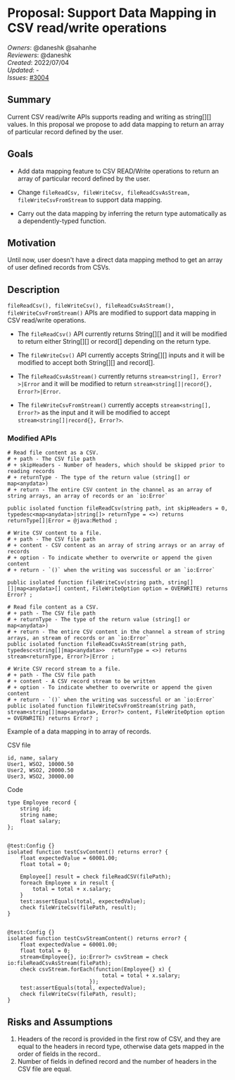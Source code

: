 # Proposal: Support Data Mapping in CSV read/write operations

_Owners_: @daneshk @sahanhe  
_Reviewers_: @daneshk  
_Created_: 2022/07/04   
_Updated_: -  
_Issues_: [#3004](https://github.com/ballerina-platform/ballerina-standard-library/issues/3004#event-6837345074)

## Summary

Current CSV read/write APIs supports reading and writing as string[][] values. In this proposal we propose to add data mapping to return an array of particular record defined by the user.

## Goals

* Add data mapping feature to CSV READ/Write operations to return an array of particular record defined by the user.

* Change ```fileReadCsv, fileWriteCsv, fileReadCsvAsStream, fileWriteCsvFromStream``` to support data mapping.

* Carry out the data mapping by inferring the return type automatically as a dependently-typed function.

## Motivation

Until now, user doesn't have a direct data mapping method to get an array of user defined records from CSVs.

## Description

```fileReadCsv(), fileWriteCsv(), fileReadCsvAsStream(), fileWriteCsvFromStream()```  APIs are modified to support data mapping in CSV read/write operations. 
* The ```fileReadCsv()``` API currently returns String[][] and it will be modified to return either String[][] or record[] depending on the return type. 
* The ```fileWriteCsv()``` API currently accepts String[][] inputs and it will be modified to accept both String[][] and record[].

* The ```fileReadCsvAsStream()``` currently returns ```stream<string[], Error?>|Error``` and it will be modified to return ```stream<string[]|record{}, Error?>|Error```.  
* The ```fileWriteCsvFromStream()``` currently accepts ```stream<string[], Error?>```  as the input and it will be modified to accept ```stream<string[]|record{}, Error?>```.

### Modified APIs
```ballerina
# Read file content as a CSV.
# + path - The CSV file path
# + skipHeaders - Number of headers, which should be skipped prior to reading records
# + returnType - The type of the return value (string[] or map<anydata>)
# + return - The entire CSV content in the channel as an array of string arrays, an array of records or an `io:Error`

public isolated function fileReadCsv(string path, int skipHeaders = 0, typedesc<map<anydata>|string[]> returnType = <>) returns returnType[]|Error = @java:Method ;
```

``` ballerina
# Write CSV content to a file.
# + path - The CSV file path
# + content - CSV content as an array of string arrays or an array of records
# + option - To indicate whether to overwrite or append the given content
# + return - `()` when the writing was successful or an `io:Error`

public isolated function fileWriteCsv(string path, string[][]|map<anydata>[] content, FileWriteOption option = OVERWRITE) returns Error? ;
```

```ballerina
# Read file content as a CSV.
# + path - The CSV file path
# + returnType - The type of the return value (string[] or map<anydata>)
# + return - The entire CSV content in the channel a stream of string arrays, an stream of records or an `io:Error`
public isolated function fileReadCsvAsStream(string path, typedesc<string[]|map<anydata>>  returnType = <>) returns  stream<returnType, Error?>|Error ;
```

```ballerina
# Write CSV record stream to a file.
# + path - The CSV file path
# + content - A CSV record stream to be written
# + option - To indicate whether to overwrite or append the given content
# + return - `()` when the writing was successful or an `io:Error`
public isolated function fileWriteCsvFromStream(string path, stream<string[]|map<anydata>, Error?> content, FileWriteOption option = OVERWRITE) returns Error? ;
```

Example of a data mapping in to array of records.

CSV file
```
id, name, salary
User1, WSO2, 10000.50
User2, WSO2, 20000.50
User3, WSO2, 30000.00
```

Code

```ballerina
type Employee record {
    string id;
    string name;
    float salary;
};


@test:Config {}
isolated function testCsvContent() returns error? {
    float expectedValue = 60001.00;
    float total = 0;

    Employee[] result = check fileReadCSV(filePath);
    foreach Employee x in result {
        total = total + x.salary;
    }
    test:assertEquals(total, expectedValue);
    check fileWriteCsv(filePath, result);
}


@test:Config {}
isolated function testCsvStreamContent() returns error? {
    float expectedValue = 60001.00;
    float total = 0;
    stream<Employee{}, io:Error?> csvStream = check io:fileReadCsvAsStream(filePath);
    check csvStream.forEach(function(Employee{} x) {
                              total = total + x.salary;
                          });
    test:assertEquals(total, expectedValue);
    check fileWriteCsv(filePath, result);
}
```


## Risks and Assumptions

1. Headers of the record is provided in the first row of CSV, and they are equal to the headers in record type, otherwise data gets mapped in the order of fields in the record..
2. Number of fields in defined record and the number of headers in the CSV file are equal.
